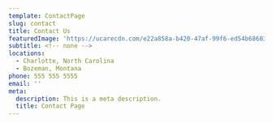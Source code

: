 ```yaml
---
template: ContactPage
slug: contact
title: Contact Us
featuredImage: 'https://ucarecdn.com/e22a858a-b420-47af-99f6-ed54b6860333/'
subtitle: <!-- none -->
locations:
  - Charlotte, North Carolina
  - Bozeman, Montana
phone: 555 555 5555
email: ''
meta:
  description: This is a meta description.
  title: Contact Page
---
```


